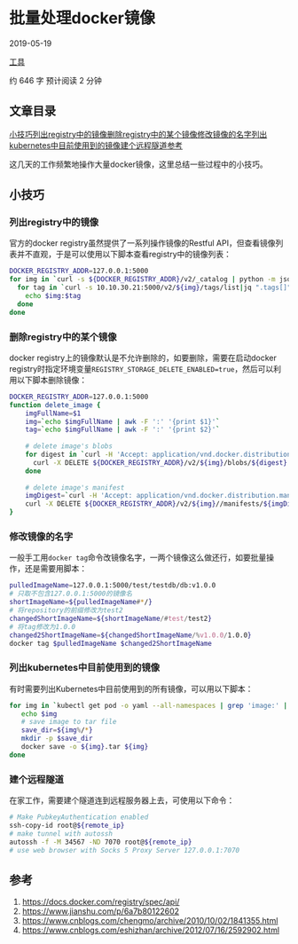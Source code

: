 # 批量处理docker镜像

2019-05-19 

[ 工具 ](https://jeremy-xu.oschina.io/categories/工具/)

 约 646 字 预计阅读 2 分钟

## 文章目录

[小技巧](https://jeremy-xu.oschina.io/2019/05/批量处理docker镜像/#小技巧)[列出registry中的镜像](https://jeremy-xu.oschina.io/2019/05/批量处理docker镜像/#列出registry中的镜像)[删除registry中的某个镜像](https://jeremy-xu.oschina.io/2019/05/批量处理docker镜像/#删除registry中的某个镜像)[修改镜像的名字](https://jeremy-xu.oschina.io/2019/05/批量处理docker镜像/#修改镜像的名字)[列出kubernetes中目前使用到的镜像](https://jeremy-xu.oschina.io/2019/05/批量处理docker镜像/#列出kubernetes中目前使用到的镜像)[建个远程隧道](https://jeremy-xu.oschina.io/2019/05/批量处理docker镜像/#建个远程隧道)[参考](https://jeremy-xu.oschina.io/2019/05/批量处理docker镜像/#参考)

这几天的工作频繁地操作大量docker镜像，这里总结一些过程中的小技巧。

## 小技巧

### 列出registry中的镜像

官方的docker registry虽然提供了一系列操作镜像的Restful API，但查看镜像列表并不直观，于是可以使用以下脚本查看registry中的镜像列表：

```bash
DOCKER_REGISTRY_ADDR=127.0.0.1:5000
for img in `curl -s ${DOCKER_REGISTRY_ADDR}/v2/_catalog | python -m json.tool | jq ".repositories[]" | tr -d '"'`; do
  for tag in `curl -s 10.10.30.21:5000/v2/${img}/tags/list|jq ".tags[]" | tr -d '"'`; do
    echo $img:$tag
  done
done
```

### 删除registry中的某个镜像

docker registry上的镜像默认是不允许删除的，如要删除，需要在启动docker registry时指定环境变量`REGISTRY_STORAGE_DELETE_ENABLED=true`，然后可以利用以下脚本删除镜像：

```bash
DOCKER_REGISTRY_ADDR=127.0.0.1:5000
function delete_image {
    imgFullName=$1
    img=`echo $imgFullName | awk -F ':' '{print $1}'`
    tag=`echo $imgFullName | awk -F ':' '{print $2}'`
    
    # delete image's blobs
    for digest in `curl -H 'Accept: application/vnd.docker.distribution.manifest.v2+json' -s ${DOCKER_REGISTRY_ADDR}/v2/${img}/manifests/${tag} | jq ".layers[].digest" | tr -d '"'`; do
      curl -X DELETE ${DOCKER_REGISTRY_ADDR}/v2/${img}/blobs/${digest}      
    done
    
    # delete image's manifest
    imgDigest=`curl -H 'Accept: application/vnd.docker.distribution.manifest.v2+json' -s ${DOCKER_REGISTRY_ADDR}/v2/${img}/manifests/${tag} | jq ".config.digest" | tr -d '"'`
    curl -X DELETE ${DOCKER_REGISTRY_ADDR}/v2/${img}//manifests/${imgDigest}
}
```

### 修改镜像的名字

一般手工用`docker tag`命令改镜像名字，一两个镜像这么做还行，如要批量操作，还是需要用脚本：

```bash
pulledImageName=127.0.0.1:5000/test/testdb/db:v1.0.0
# 只取不包含127.0.0.1:5000的镜像名
shortImageName=${pulledImageName#*/}
# 将repository的前缀修改为test2
changedShortImageName=${shortImageName/#test/test2}
# 将tag修改为1.0.0
changed2ShortImageName=${changedShortImageName/%v1.0.0/1.0.0}
docker tag $pulledImageName $changed2ShortImageName
```

### 列出kubernetes中目前使用到的镜像

有时需要列出Kubernetes中目前使用到的所有镜像，可以用以下脚本：

```bash
for img in `kubectl get pod -o yaml --all-namespaces | grep 'image:' | cut -c14- | sort | uniq`; do
   echo $img
   # save image to tar file
   save_dir=${img%/*}
   mkdir -p $save_dir
   docker save -o ${img}.tar ${img}
done
```

### 建个远程隧道

在家工作，需要建个隧道连到远程服务器上去，可使用以下命令：

```bash
# Make PubkeyAuthentication enabled
ssh-copy-id root@${remote_ip}
# make tunnel with autossh
autossh -f -M 34567 -ND 7070 root@${remote_ip}
# use web browser with Socks 5 Proxy Server 127.0.0.1:7070 
```

## 参考

1. https://docs.docker.com/registry/spec/api/
2. https://www.jianshu.com/p/6a7b80122602
3. https://www.cnblogs.com/chengmo/archive/2010/10/02/1841355.html
4. https://www.cnblogs.com/eshizhan/archive/2012/07/16/2592902.html